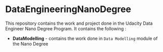# DataEngineeringNanoDegree
This repository contains the work and project done in the Udacity Data Engineer Nano Degree Program. It contains the
following :
* **DataModelling** - contains the work done in `Data Modelling` module of the Nano Degree